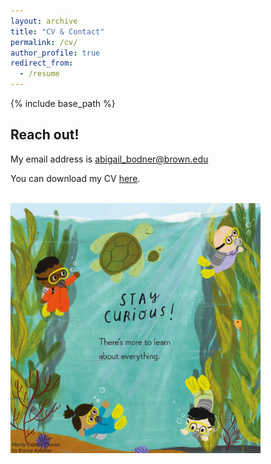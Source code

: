 ```yaml
---
layout: archive
title: "CV & Contact"
permalink: /cv/
author_profile: true
redirect_from:
  - /resume
---
```


{% include base_path %}

Reach out!
--


My email address is abigail_bodner@brown.edu  




You can download my CV [here](/images/curious.jpg).




<br/><img src='/images/curious.jpg' width="400" height="400">
